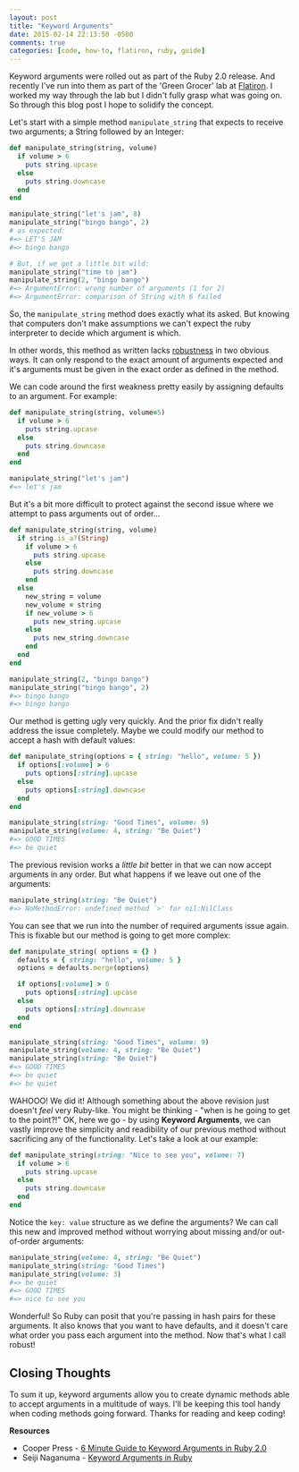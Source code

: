 ```yaml
---
layout: post
title: "Keyword Arguments"
date: 2015-02-14 22:13:50 -0500
comments: true
categories: [code, how-to, flatiron, ruby, guide]
---
```


Keyword arguments were rolled out as part of the Ruby 2.0 release. And recently I've run into them as part of the 'Green Grocer' lab at [Flatiron](http://flatironschool.com/). I worked my way through the lab but I didn't fully grasp what was going on. So through this blog post I hope to solidify the concept.

Let's start with a simple method `manipulate_string` that expects to receive two arguments; a String followed by an Integer:

``` ruby
def manipulate_string(string, volume)
  if volume > 6
    puts string.upcase
  else
    puts string.downcase
  end
end

manipulate_string("let's jam", 8)
manipulate_string("bingo bango", 2)
# as expected:
#=> LET'S JAM
#=> bingo bango

# But, if we get a little bit wild:
manipulate_string("time to jam")
manipulate_string(2, "bingo bango")
#=> ArgumentError: wrong number of arguments (1 for 2)
#=> ArgumentError: comparison of String with 6 failed
```

So, the `manipulate_string` method does exactly what its asked. But knowing that computers don't make assumptions we can't expect the ruby interpreter to decide which argument is which. 

In other words, this method as written lacks [robustness](https://en.wikipedia.org/wiki/Robustness_%28computer_science%29) in two obvious ways. It can only respond to the exact amount of arguments expected and it's arguments must be given in the exact order as defined in the method. 

We can code around the first weakness pretty easily by assigning defaults to an argument. For example:

``` ruby
def manipulate_string(string, volume=5)
  if volume > 6
    puts string.upcase
  else
    puts string.downcase
  end
end

manipulate_string("let's jam")
#=> let's jam
```
But it's a bit more difficult to protect against the second issue where we attempt to pass arguments out of order...

``` ruby
def manipulate_string(string, volume)
  if string.is_a?(String)
    if volume > 6
      puts string.upcase
    else
      puts string.downcase
    end
  else
    new_string = volume
    new_volume = string
    if new_volume > 6
      puts new_string.upcase
    else
      puts new_string.downcase
    end
  end
end

manipulate_string(2, "bingo bango")
manipulate_string("bingo bango", 2)
#=> bingo bango
#=> bingo bango
```

Our method is getting ugly very quickly. And the prior fix didn't really address the issue completely. Maybe we could modify our method to accept a hash with default values:

``` ruby
def manipulate_string(options = { string: "hello", volume: 5 })
  if options[:volume] > 6
    puts options[:string].upcase
  else
    puts options[:string].downcase
  end
end

manipulate_string(string: "Good Times", volume: 9)
manipulate_string(volume: 4, string: "Be Quiet")
#=> GOOD TIMES
#=> be quiet
```

The previous revision works a *little bit* better in that we can now accept arguments in any order. But what happens if we leave out one of the arguments:

``` ruby
manipulate_string(string: "Be Quiet")
#=> NoMethodError: undefined method `>' for nil:NilClass
```

You can see that we run into the number of required arguments issue again. This is fixable but our method is going to get more complex:

``` ruby
def manipulate_string( options = {} )
  defaults = { string: "hello", volume: 5 }
  options = defaults.merge(options)

  if options[:volume] > 6
    puts options[:string].upcase
  else
    puts options[:string].downcase
  end
end

manipulate_string(string: "Good Times", volume: 9)
manipulate_string(volume: 4, string: "Be Quiet")
manipulate_string(string: "Be Quiet")
#=> GOOD TIMES
#=> be quiet
#=> be quiet
```

WAHOOO! We did it! Although something about the above revision just doesn't *feel* very Ruby-like. You might be thinking - "when is he going to get to the point?!" OK, here we go - by using **Keyword Arguments**, we can vastly improve the simplicity and readibility of our previous method without sacrificing any of the functionality. Let's take a look at our example:

``` ruby
def manipulate_string(string: "Nice to see you", volume: 7)
  if volume > 6
    puts string.upcase
  else
    puts string.downcase
  end
end
```

Notice the `key: value` structure as we define the arguments? We can call this new and improved method without worrying about missing and/or out-of-order arguments:

``` ruby
manipulate_string(volume: 4, string: "Be Quiet")
manipulate_string(string: "Good Times")
manipulate_string(volume: 3)
#=> be quiet
#=> GOOD TIMES
#=> nice to see you
```

Wonderful! So Ruby can posit that you're passing in hash pairs for these arguments. It also knows that you want to have defaults, and it doesn't care what order you pass each argument into the method. Now that's what I call robust!

Closing Thoughts
----------------

To sum it up, keyword arguments allow you to create dynamic methods able to accept arguments in a multitude of ways. I'll be keeping this tool handy when coding methods going forward. Thanks for reading and keep coding!

**Resources**

* Cooper Press - [6 Minute Guide to Keyword Arguments in Ruby 2.0](https://www.youtube.com/watch?v=u8Q6Of_mScI)
* Seiji Naganuma - [Keyword Arguments in Ruby](http://www.seijinaganuma.com/2015/02/keyword-arguments-in-ruby/)
